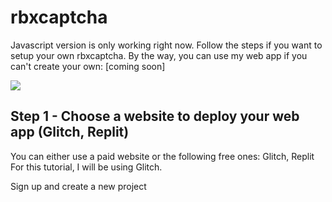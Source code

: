 # rbxcaptcha
Javascript version is only working right now.
Follow the steps if you want to setup your own rbxcaptcha. 
By the way, you can use my web app if you can't create your own: [coming soon]

![](https://komarev.com/ghpvc/?username=rbxcaptcha&label=Repo+Views)

## Step 1 - Choose a website to deploy your web app (Glitch, Replit)
You can either use a paid website or the following free ones: Glitch, Replit
For this tutorial, I will be using Glitch.

Sign up and create a new project
